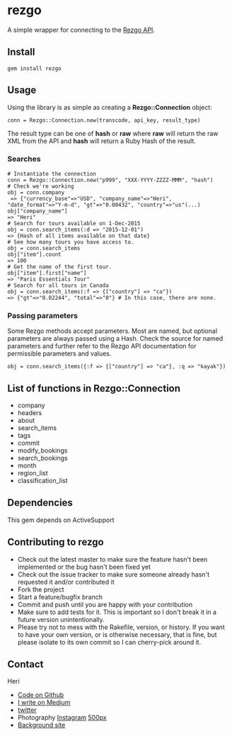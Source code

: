 # rezgo

A simple wrapper for connecting to the [Rezgo API](https://www.rezgo.com/developers/).

## Install

	gem install rezgo

## Usage

Using the library is as simple as creating a **Rezgo::Connection** object:

	conn = Rezgo::Connection.new(transcode, api_key, result_type)

The result type can be one of **hash** or **raw** where **raw** will return the raw XML from the API and **hash** will return a Ruby Hash of the result.

### Searches

	# Instantiate the connection
	conn = Rezgo::Connection.new("p999", "XXX-YYYY-ZZZZ-MMM", "hash")
	# Check we're working
	obj = conn.company
	 => {"currency_base"=>"USD", "company_name"=>"Heri", "date_format"=>"Y-m-d", "gt"=>"0.00432", "country"=>"us"(...)
	obj["company_name"]
	=> "Heri"
	# Search for tours available on 1-Dec-2015
	obj = conn.search_items(:d => "2015-12-01")
	=> {Hash of all items available on that date}
	# See how many tours you have access to.
	obj = conn.search_items
	obj["item"].count
	=> 100
	# Get the name of the first tour.
	obj["item"].first["name"]
	=> "Paris Essentials Tour"
	# Search for all tours in Canada
	obj = conn.search_items(:f => {["country"] => "ca"})
	=> {"gt"=>"0.02244", "total"=>"0"} # In this case, there are none.

### Passing parameters

Some Rezgo methods accept parameters. Most are named, but optional parameters are always passed using a Hash. Check the source for named parameters and further refer to the Rezgo API documentation for permissible parameters and values.

	obj = conn.search_items({:f => {["country"] => "ca"}, :q => "kayak"})

## List of functions in Rezgo::Connection

*	company
*	headers
*	about
*	search\_items
*	tags
*	commit
*	modify\_bookings
*	search\_bookings
*	month
*	region\_list
*	classification\_list

## Dependencies

This gem depends on ActiveSupport

## Contributing to rezgo

* Check out the latest master to make sure the feature hasn't been implemented or the bug hasn't been fixed yet
* Check out the issue tracker to make sure someone already hasn't requested it and/or contributed it
* Fork the project
* Start a feature/bugfix branch
* Commit and push until you are happy with your contribution
* Make sure to add tests for it. This is important so I don't break it in a future version unintentionally.
* Please try not to mess with the Rakefile, version, or history. If you want to have your own version, or is otherwise necessary, that is fine, but please isolate to its own commit so I can cherry-pick around it.


## Contact

Heri

* [Code on Github](http://github.com/heri)
* [I write on Medium](http://medium.com/@heri)
* [twitter](http://twitter.com/heri)
* Photography [Instagram](https://instagram.com/heri_rakotomalala/) [500px](https://500px.com/heri)
* [Background site](http://madmedia.ca)
